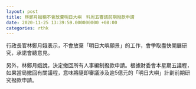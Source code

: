 ```yaml
---
layout: post
title: 林鄭月娥稱不會放棄明日大嶼　料周五審議前期撥款申請
date: 2020-11-25 13:39:59.000000000 +08:00
categories: rthk
---
```


行政長官林鄭月娥表示，不會放棄「明日大嶼願景」的工作，會爭取盡快開展研究，承諾會聽意見。

另外，林鄭月娥說，決定撤回所有人事編制撥款申請。根據財委會本星期五議程，如果當局撤回有關議程，意味將隨即審議涉及逾5億元的「明日大嶼」計劃前期研究撥款申請。
